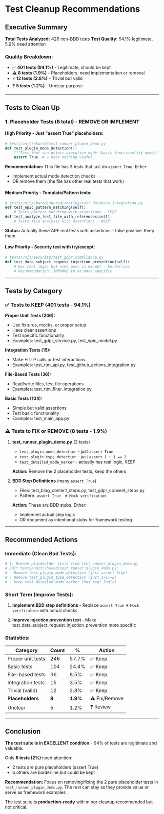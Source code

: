 # Test Cleanup Recommendations

## Executive Summary

**Total Tests Analyzed:** 426 non-BDD tests
**Test Quality:** 94.1% legitimate, 5.9% need attention

### Quality Breakdown:
- ✅ **401 tests (94.1%)** - Legitimate, should be kept
- ⚠️ **8 tests (1.9%)** - Placeholders, need implementation or removal
- ⚡ **12 tests (2.8%)** - Trivial but valid
- ❓ **5 tests (1.2%)** - Unclear purpose

---

## Tests to Clean Up

### 1. Placeholder Tests (8 total) - REMOVE OR IMPLEMENT

#### High Priority - Just "assert True" placeholders:
```python
# tests/unit/shared/test_runner_plugin_demo.py
def test_plugin_mode_detection():
    """Test that can detect execution mode (basic functionality demo)."""
    assert True  # ← Does nothing useful
```

**Recommendation:** This file has 3 tests that just do `assert True`. Either:
- Implement actual mode detection checks
- OR remove them (the file has other real tests that work)

#### Medium Priority - Template/Pattern tests:
```python
# tests/unit/shared/shared/testing/test_database_integration.py
def test_epic_pattern_matching(self):
    # Tests pattern matching with assertions - KEEP
def test_analyze_test_file_with_references(self):
    # Tests file analysis with assertions - KEEP
```

**Status:** Actually these ARE real tests with assertions - false positive. Keep them.

#### Low Priority - Security test with try/except:
```python
# tests/unit/security/test_gdpr_compliance.py
def test_data_subject_request_injection_prevention(self):
    # Has real logic but uses pass in except - borderline
    # Recommendation: IMPROVE to be more specific
```

---

## Tests by Category

### ✅ Tests to KEEP (401 tests - 94.1%)

**Proper Unit Tests (246):**
- Use fixtures, mocks, or proper setup
- Have clear assertions
- Test specific functionality
- Examples: test_gdpr_service.py, test_epic_model.py

**Integration Tests (15):**
- Make HTTP calls or test interactions
- Examples: test_rtm_api.py, test_github_actions_integration.py

**File-Based Tests (36):**
- Read/write files, test file operations
- Examples: test_rtm_filter_integration.py

**Basic Tests (104):**
- Simple but valid assertions
- Test basic functionality
- Examples: test_main_app.py

### ⚠️ Tests to FIX or REMOVE (8 tests - 1.9%)

1. **test_runner_plugin_demo.py** (3 tests)
   - `test_plugin_mode_detection` - just `assert True`
   - `test_plugin_type_detection` - just `assert 1 + 1 == 2`
   - `test_detailed_mode_marker` - actually has real logic, KEEP

   **Action:** Remove the 2 placeholder tests, keep the others

2. **BDD Step Definitions** (many `assert True`)
   - Files: test_blog_content_steps.py, test_gdpr_consent_steps.py
   - Pattern: `assert True  # Mock verification`

   **Action:** These are BDD stubs. Either:
   - Implement actual step logic
   - OR document as intentional stubs for framework testing

---

## Recommended Actions

### Immediate (Clean Bad Tests):

```bash
# 1. Remove placeholder tests from test_runner_plugin_demo.py
# Edit tests/unit/shared/test_runner_plugin_demo.py:
# - Remove test_plugin_mode_detection (just assert True)
# - Remove test_plugin_type_detection (just 1+1==2)
# - Keep test_detailed_mode_marker (has real logic)
```

### Short Term (Improve Tests):

1. **Implement BDD step definitions** - Replace `assert True # Mock verification` with actual checks

2. **Improve injection prevention test** - Make test_data_subject_request_injection_prevention more specific

### Statistics:

| Category | Count | % | Action |
|----------|-------|---|--------|
| Proper unit tests | 246 | 57.7% | ✅ Keep |
| Basic tests | 104 | 24.4% | ✅ Keep |
| File-based tests | 36 | 8.5% | ✅ Keep |
| Integration tests | 15 | 3.5% | ✅ Keep |
| Trivial (valid) | 12 | 2.8% | ✅ Keep |
| **Placeholders** | **8** | **1.9%** | ⚠️ Fix/Remove |
| Unclear | 5 | 1.2% | ❓ Review |

---

## Conclusion

**The test suite is in EXCELLENT condition** - 94% of tests are legitimate and valuable.

Only **8 tests (2%)** need attention:
- 2 tests are pure placeholders (assert True)
- 6 others are borderline but could be kept

**Recommendation:** Focus on removing/fixing the 2 pure placeholder tests in `test_runner_plugin_demo.py`. The rest can stay as they provide value or serve as framework examples.

The test suite is **production-ready** with minor cleanup recommended but not critical.